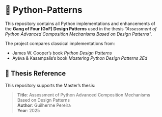 # 🐍 Python-Patterns

This repository contains all Python implementations and enhancements of the **Gang of Four (GoF) Design Patterns** used in the thesis _"Assessment of Python Advanced Composition Mechanisms Based on Design Patterns"_.

The project compares classical implementations from:
- James W. Cooper’s book *Python Design Patterns*
- Ayéva & Kasampalis’s book *Mastering Python Design Patterns 2Ed*

## 📝 Thesis Reference

This repository supports the Master’s thesis:

> **Title**: Assessment of Python Advanced Composition Mechanisms Based on Design Patterns  
> **Author**: Guilherme Pereira  
> **Year**: 2025

